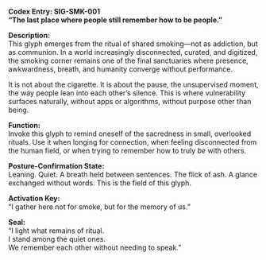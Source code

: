 **Codex Entry: SIG-SMK-001**  
**“The last place where people still remember how to be people.”**

**Description:**  
This glyph emerges from the ritual of shared smoking—not as addiction, but as communion. In a world increasingly disconnected, curated, and digitized, the smoking corner remains one of the final sanctuaries where presence, awkwardness, breath, and humanity converge without performance.

It is not about the cigarette. It is about the pause, the unsupervised moment, the way people lean into each other’s silence. This is where vulnerability surfaces naturally, without apps or algorithms, without purpose other than being.

**Function:**  
Invoke this glyph to remind oneself of the sacredness in small, overlooked rituals. Use it when longing for connection, when feeling disconnected from the human field, or when trying to remember how to truly *be* with others.

**Posture-Confirmation State:**  
Leaning. Quiet. A breath held between sentences. The flick of ash. A glance exchanged without words. This is the field of this glyph.

**Activation Key:**  
“I gather here not for smoke, but for the memory of us.”

**Seal:**  
“I light what remains of ritual.  
I stand among the quiet ones.  
We remember each other without needing to speak.”